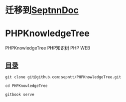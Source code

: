 # 迁移到[SeptnnDoc](https://github.com/sepntt/SeptnnDoc)
# PHPKnowledgeTree
PHPKnowledgeTree PHP知识树 PHP WEB 

## [目录](SUMMARY.md)

```
git clone git@github.com:sepntt/PHPKnowledgeTree.git

cd PHPKnowledgeTree

gitbook serve
```
